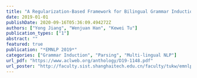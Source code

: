 ```yaml
---
title: "A Regularization-Based Framework for Bilingual Grammar Induction"
date: 2019-01-01
publishDate: 2020-09-16T05:36:09.494272Z
authors: ["Yong Jiang", "Wenjuan Han", "Kewei Tu"]
publication_types: ["1"]
abstract: ""
featured: true
publication: "*EMNLP 2019*"
categories: ["Grammar Induction", "Parsing", "Multi-lingual NLP"]
url_pdf: "https://www.aclweb.org/anthology/D19-1148.pdf"
url_poster: "http://faculty.sist.shanghaitech.edu.cn/faculty/tukw/emnlp19reg-poster.pdf"
---
```


